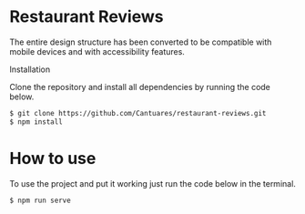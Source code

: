 # Restaurant Reviews

The entire design structure has been converted to be compatible with mobile devices and with accessibility features.

Installation

Clone the repository and install all dependencies by running the code below.

```sh
$ git clone https://github.com/Cantuares/restaurant-reviews.git
$ npm install
``` 
# How to use

To use the project and put it working just run the code below in the terminal.
```sh
$ npm run serve
```
